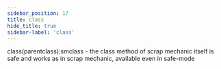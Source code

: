 ```yaml
---
sidebar_position: 17
title: class
hide_title: true
sidebar-label: 'class'
---
```


class(parentclass):smclass - the class method of scrap mechanic itself is safe and works as in scrap mechanic, available even in safe-mode